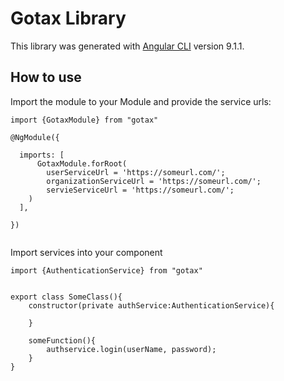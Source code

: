 # Gotax Library

This library was generated with [Angular CLI](https://github.com/angular/angular-cli) version 9.1.1.

## How to use

Import the module to your Module and provide the service urls:

```
import {GotaxModule} from "gotax"

@NgModule({

  imports: [
      GotaxModule.forRoot(
        userServiceUrl = 'https://someurl.com/';
        organizationServiceUrl = 'https://someurl.com/';
        servieServiceUrl = 'https://someurl.com/';
    )
  ],

})


```

Import services into your component

```
import {AuthenticationService} from "gotax"


export class SomeClass(){
    constructor(private authService:AuthenticationService){

    }

    someFunction(){
        authservice.login(userName, password);
    }
}

```

<!-- ## Code scaffolding

Run `ng generate component component-name --project gotax` to generate a new component. You can also use `ng generate directive|pipe|service|class|guard|interface|enum|module --project gotax`.
> Note: Don't forget to add `--project gotax` or else it will be added to the default project in your `angular.json` file.

## Build

Run `ng build gotax` to build the project. The build artifacts will be stored in the `dist/` directory.

## Publishing

After building your library with `ng build gotax`, go to the dist folder `cd dist/gotax` and run `npm publish`.

## Running unit tests

Run `ng test gotax` to execute the unit tests via [Karma](https://karma-runner.github.io).

## Further help

To get more help on the Angular CLI use `ng help` or go check out the [Angular CLI README](https://github.com/angular/angular-cli/blob/master/README.md). -->
